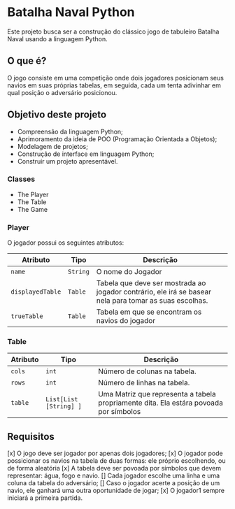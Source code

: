# Batalha Naval Python
Este projeto busca ser a construção do clássico jogo de tabuleiro Batalha Naval usando a linguagem Python.

## O que é?
O jogo consiste em uma competição onde dois jogadores posicionam seus navios em suas próprias tabelas, em seguida, cada um tenta adivinhar em qual posição o adversário posicionou.

## Objetivo deste projeto
- Compreensão da linguagem Python;
- Aprimoramento da ideia de POO (Programação Orientada a Objetos);
- Modelagem de projetos;
- Construção de interface em linguagem Python;
- Construir um projeto apresentável. 

### Classes
- The Player
- The Table
- The Game

### Player

O jogador possui os seguintes atributos:

| Atributo       | Tipo        | Descrição                                                   |
| -------------- | ----------- | ----------------------------------------------------------- |
| `name`           | `String`      | O nome do Jogador                                           |
| `displayedTable` | `Table`     | Tabela que deve ser mostrada ao jogador contrário, ele irá se basear nela para tomar as suas escolhas. |
| `trueTable`      | `Table `      | Tabela em que se encontram os navios do jogador             |

### Table

| Atributo       | Tipo        | Descrição                                                     |
| -------------- | ----------- | ------------------------------------------------------------- |
| `cols`       | `int`     | Número de colunas na tabela.                                   |
| `rows`       | `int`     | Número de linhas na tabela.                                    |
| `table`      | `List[List [String] ]` | Uma Matriz que representa a tabela propriamente dita. Ela estára povoada por símbolos|

## Requisitos 

[x] O jogo deve ser jogador por apenas dois jogadores;
[x] O jogador pode possicionar os navios na tabela de duas formas: ele próprio escolhendo, ou de forma aleatória
[x] A tabela deve ser povoada por símbolos que devem representar: água, fogo e navio.
[] Cada jogador escolhe uma linha e uma coluna da tabela do adversário;
[] Caso o jogador acerte a posição de um navio, ele ganhará uma outra oportunidade de jogar;
[x] O jogador1 sempre iniciará a primeira partida.  
